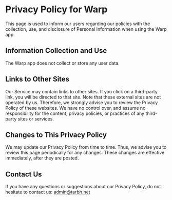 # Privacy Policy for Warp

This page is used to inform our users regarding our policies with the collection, use, and disclosure of Personal Information when using the Warp app.

## Information Collection and Use
The Warp app does not collect or store any user data.

## Links to Other Sites
Our Service may contain links to other sites. If you click on a third-party link, you will be directed to that site. Note that these external sites are not operated by us. Therefore, we strongly advise you to review the Privacy Policy of these websites. We have no control over, and assume no responsibility for the content, privacy policies, or practices of any third-party sites or services.

## Changes to This Privacy Policy
We may update our Privacy Policy from time to time. Thus, we advise you to review this page periodically for any changes. These changes are effective immediately, after they are posted.

## Contact Us
If you have any questions or suggestions about our Privacy Policy, do not hesitate to contact us: admin@tarbh.net
